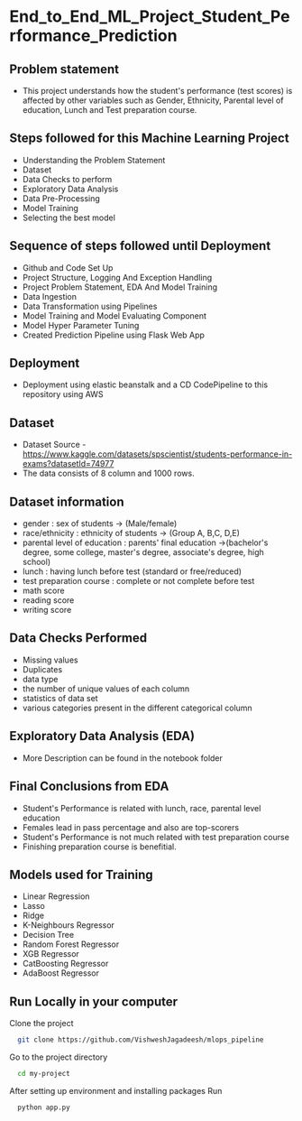 
# End_to_End_ML_Project_Student_Performance_Prediction

## Problem statement
- This project understands how the student's performance (test scores) is affected by other variables such as Gender, Ethnicity, Parental level of education, Lunch and Test preparation course.

## Steps followed for this Machine Learning Project
- Understanding the Problem Statement
- Dataset
- Data Checks to perform
- Exploratory Data Analysis
- Data Pre-Processing
- Model Training
- Selecting the best model
  

## Sequence of steps followed until Deployment
- Github and Code Set Up
- Project Structure, Logging And Exception Handling
- Project Problem Statement, EDA And Model Training
- Data Ingestion
- Data Transformation using Pipelines
- Model Training and Model Evaluating Component
- Model Hyper Parameter Tuning
- Created Prediction Pipeline using Flask Web App

## Deployment
- Deployment using elastic beanstalk and a CD CodePipeline to this repository using AWS

## Dataset
- Dataset Source - https://www.kaggle.com/datasets/spscientist/students-performance-in-exams?datasetId=74977
- The data consists of 8 column and 1000 rows.

## Dataset information
- gender : sex of students -> (Male/female)
- race/ethnicity : ethnicity of students -> (Group A, B,C, D,E)
- parental level of education : parents' final education ->(bachelor's degree, some college, master's degree, associate's degree, high school)
- lunch : having lunch before test (standard or free/reduced)
- test preparation course : complete or not complete before test
- math score
- reading score
- writing score

## Data Checks Performed
- Missing values
- Duplicates
- data type
- the number of unique values of each column
- statistics of data set
- various categories present in the different categorical column

## Exploratory Data Analysis (EDA)
- More Description can be found in the notebook folder

## Final Conclusions from EDA
- Student's Performance is related with lunch, race, parental level education
- Females lead in pass percentage and also are top-scorers
- Student's Performance is not much related with test preparation course
- Finishing preparation course is benefitial.

## Models used for Training
- Linear Regression
- Lasso
- Ridge
- K-Neighbours Regressor
- Decision Tree
- Random Forest Regressor
- XGB Regressor
- CatBoosting Regressor
- AdaBoost Regressor


## Run Locally in your computer

Clone the project

```bash
  git clone https://github.com/VishweshJagadeesh/mlops_pipeline
```

Go to the project directory

```bash
  cd my-project
```

After setting up environment and installing packages Run

```bash
  python app.py
```

